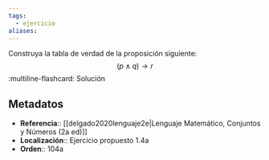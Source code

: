 ```yaml
---
tags:
  - ejercicio
aliases:
---
```

Construya la tabla de verdad de la proposición siguiente:
$$(p \land q) \rightarrow r$$
:multiline-flashcard:
Solución

## Metadatos
- **Referencia**:: [[delgado2020lenguaje2e|Lenguaje Matemático, Conjuntos y Números (2a ed)]]
- **Localización**:: Ejercicio propuesto 1.4a
- **Orden**:: 104a
